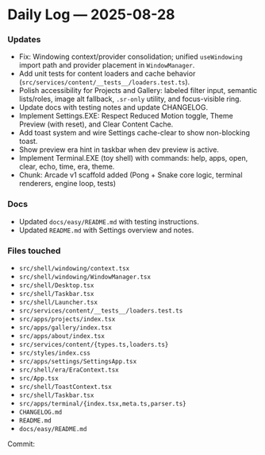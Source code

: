 # Daily Log — 2025-08-28

### Updates
- Fix: Windowing context/provider consolidation; unified `useWindowing` import path and provider placement in `WindowManager`.
- Add unit tests for content loaders and cache behavior (`src/services/content/__tests__/loaders.test.ts`).
- Polish accessibility for Projects and Gallery: labeled filter input, semantic lists/roles, image alt fallback, `.sr-only` utility, and focus-visible ring.
- Update docs with testing notes and update CHANGELOG.
- Implement Settings.EXE: Respect Reduced Motion toggle, Theme Preview (with reset), and Clear Content Cache.
- Add toast system and wire Settings cache-clear to show non-blocking toast.
- Show preview era hint in taskbar when dev preview is active.
- Implement Terminal.EXE (toy shell) with commands: help, apps, open, clear, echo, time, era, theme.
- Chunk: Arcade v1 scaffold added (Pong + Snake core logic, terminal renderers, engine loop, tests)

### Docs
- Updated `docs/easy/README.md` with testing instructions.
- Updated `README.md` with Settings overview and notes.


### Files touched
- `src/shell/windowing/context.tsx`
- `src/shell/windowing/WindowManager.tsx`
- `src/shell/Desktop.tsx`
- `src/shell/Taskbar.tsx`
- `src/shell/Launcher.tsx`
- `src/services/content/__tests__/loaders.test.ts`
- `src/apps/projects/index.tsx`
- `src/apps/gallery/index.tsx`
- `src/apps/about/index.tsx`
- `src/services/content/{types.ts,loaders.ts}`
- `src/styles/index.css`
- `src/apps/settings/SettingsApp.tsx`
- `src/shell/era/EraContext.tsx`
- `src/App.tsx`
- `src/shell/ToastContext.tsx`
- `src/shell/Taskbar.tsx`
 - `src/apps/terminal/{index.tsx,meta.ts,parser.ts}`
- `CHANGELOG.md`
- `README.md`
- `docs/easy/README.md`

Commit: <pending>
